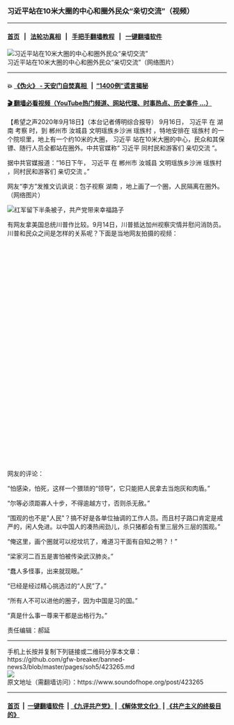 ### 习近平站在10米大圈的中心和圈外民众“亲切交流”（视频）
------------------------

#### [首页](https://github.com/gfw-breaker/banned-news3/blob/master/README.md) &nbsp;&nbsp;|&nbsp;&nbsp; [法轮功真相](https://github.com/begood0513/basic/blob/master/README.md)  &nbsp;&nbsp;|&nbsp;&nbsp; [手把手翻墙教程](https://github.com/gfw-breaker/guides/wiki)  &nbsp;&nbsp;|&nbsp;&nbsp; [一键翻墙软件](https://github.com/gfw-breaker/nogfw/blob/master/README.md)  



<div><img alt="习近平站在10米大圈的中心和圈外民众“亲切交流”" src="https://img.soundofhope.org/2020-09/wuhanfeiyan_2020-09-18_3-1600463585925.jpg"/>
<br/><figcaption class="caption">
 习近平站在10米大圈的中心和圈外民众“亲切交流”（网络图片）
</figcaption></div><hr/>

#### 💥 [《伪火》 - 天安门自焚真相 ](http://158.247.195.190:10000/videos/blog/weihuo.html)&nbsp; |&nbsp; [“1400例”谎言揭秘  ](http://158.247.195.190:10000/videos/blog/jiexi1400.html)

#### [ 🎬  翻墙必看视频（YouTube热门频道、网站代理、时事热点、历史事件 ...）](https://github.com/gfw-breaker/links/blob/master/banned.md)

<div><div class="Content__Wrapper sc-1bvya0-0 grZQxZ">
 <p class="meta-top">
  <span class="meta">
   【希望之声2020年9月18日】（本台记者傅明综合报导）
  </span>
  9月16日，
  <ok href="/term/1063">
   习近平
  </ok>
  在
  <ok href="/term/1281">
   湖南
  </ok>
  <ok href="/term/127610">
   考察
  </ok>
  时，到
  <ok href="/term/378871">
   郴州市
  </ok>
  <ok href="/term/378874">
   汝城县
  </ok>
  文明瑶族乡沙洲
  <ok href="/term/378877">
   瑶族村
  </ok>
  ，特地安排在
  <ok href="/term/378877">
   瑶族村
  </ok>
  的一个院坝里，地上有一个约10米的大圈，
  <ok href="/term/1063">
   习近平
  </ok>
  站在10米大圈的中心，民众和其保镖、随行人员全都站在圈外。中共官媒称“
  <ok href="/term/1063">
   习近平
  </ok>
  同村民和游客们
  <ok href="/term/378880">
   亲切交流
  </ok>
  ”。
 </p>
 <p>
  据中共官媒报道：“16日下午，
  <ok href="/term/1063">
   习近平
  </ok>
  在
  <ok href="/term/378871">
   郴州市
  </ok>
  <ok href="/term/378874">
   汝城县
  </ok>
  文明瑶族乡沙洲
  <ok href="/term/378877">
   瑶族村
  </ok>
  ，同村民和游客们
  <ok href="/term/378880">
   亲切交流
  </ok>
  。”
 </p>
 <p>
  网友“李方”发推文讥讽说：包子视察
  <ok href="/term/1281">
   湖南
  </ok>
  ，地上画了一个圈，人民隔离在圈外。（网络图片）
 </p>
 <p>
  <img alt="红军留下半条被子，共产党带来幸福路子" src="http://www.pjsyzx.com/uploads/allimg/200918/164351UG_0.jpg"/>
 </p>
 <p>
  有网友拿美国总统川普作比较。9月14日，川普抵达加州视察灾情并慰问消防员。川普和民众之间是怎样的关系呢？下面是当地网友拍摄的视频：
 </p>
 <div class="soh-embed">
  <div class="soh-embed-inner">
   <div class="iframely-embed" style="max-width: 550px;">
    <div class="iframely-responsive" style="padding-bottom: 100%;">
    </div>
   </div>
  </div>
 </div>
 <p>
  网友的评论：
 </p>
 <p>
  “怕感染，怕死，这样一个猥琐的“领导”，它只能把人民拿去当炮灰和肉盾。”
 </p>
 <p>
  “尔等必须距寡人十步，不得逾越方寸，否则杀无赦。”
 </p>
 <p>
  “围观的也不是"人民"？搞不好是各单位抽调的工作人员。而且村子路口肯定是戒严的，闲人免进。以中国人的凑热闹劲儿，杀只猪都会有里三层外三层的围观。”
 </p>
 <p>
  “俺这里，画个圈就可以挖坟坑了，难道习干面有自知之明？！”
 </p>
 <p>
  “梁家河二百五是害怕被传染武汉肺炎。”
 </p>
 <p>
  “蠢人多怪事，出来就现眼。”
 </p>
 <p>
  “已经是经过精心挑选过的“人民”了。”
 </p>
 <p>
  “所有人不可以进他的圈子，因为中国是习的国。”
 </p>
 <p>
  “真是什么事一尊来干都是出格行为。”
 </p>
 <p class="meta-btm">
  责任编辑：郝延
 </p>
</div>
</div>
<hr/>
手机上长按并复制下列链接或二维码分享本文章：<br/>
https://github.com/gfw-breaker/banned-news3/blob/master/pages/soh5/423265.md <br/>
<a href='https://github.com/gfw-breaker/banned-news3/blob/master/pages/soh5/423265.md'><img src='https://github.com/gfw-breaker/banned-news3/blob/master/pages/soh5/423265.md.png'/></a> <br/>
原文地址（需翻墙访问）：https://www.soundofhope.org/post/423265


------------------------
#### [首页](https://github.com/gfw-breaker/banned-news3/blob/master/README.md) &nbsp;|&nbsp; [一键翻墙软件](https://github.com/gfw-breaker/nogfw/blob/master/README.md) &nbsp;| [《九评共产党》](https://github.com/gfw-breaker/9ping.md/blob/master/README.md#九评之一评共产党是什么) | [《解体党文化》](https://github.com/gfw-breaker/jtdwh.md/blob/master/README.md) | [《共产主义的终极目的》](https://github.com/gfw-breaker/gczydzjmd.md/blob/master/README.md)


<img src='http://gfw-breaker.win/banned-news3/pages/soh5/423265.md' width='0px' height='0px'/>